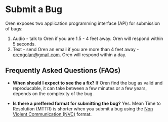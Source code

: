 # Submit a Bug

Oren exposes two application programming interface (API) for submission of bugs:
1. Audio - talk to Oren if you are 1.5 - 4 feet away. Oren will respond within 5 seconds.
1. Text - send Oren an email if you are more than 4 feet away - orengolan@gmail.com. Oren will respond within a day.


## Frequently Asked Questions (FAQs)

* **When should I expect to see the a fix?**
If Oren find the bug as valid and reproducable, it can take between a few minutes or a few years, depends on the complexity of the bug.

* **Is there a preffered format for submitting the bug?**
Yes. Mean Time to Resolution (MTTR) is shorter when you submit a bug using the [Non Violent Communication (NVC)](https://oren.github.io/#/articles/nvc/) format.
